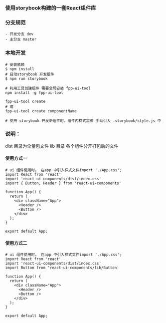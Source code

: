 ### 使用storybook构建的一套React组件库

### 分支规范
    - 开发分支 dev
    - 主分支 master

### 本地开发

```
# 安装依赖
$ npm install
# 启动storybook 开发组件
$ npm run storybook

# 利用工具创建组件 需要全局安装 fpp-ui-tool 
npm install -g fpp-ui-tool

fpp-ui-tool create 
# 或
fpp-ui-tool create componentName

# 使用 storybook 开发新组件时，组件内样式需要 手动引入 .storybook/style.js 中

```

### 说明：
dist 目录为全量包文件
lib 目录 各个组件分开打包后的文件

#### 使用方式一
```
# ui 组件使用时， 在app 中引入样式文件import './App.css';
import React from 'react'
import 'react-ui-components/dist/index.css'
import { Button, Header } from 'react-ui-components'

function App() {
  return (
    <div className="App">
      <Header />
      <Button />
    </div>
  );
}

export default App;

```
#### 使用方式二

```
# ui 组件使用时， 在app 中引入样式文件import './App.css';
import React from 'react'
import 'react-ui-components/dist/index.css'
import Button from 'react-ui-components/lib/Button'

function App() {
  return (
    <div className="App">
      <Header />
      <Button />
    </div>
  );
}

export default App;

```